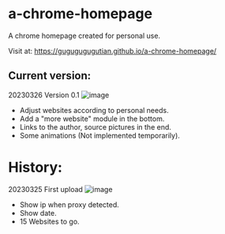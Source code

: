 # a-chrome-homepage
A chrome homepage created for personal use. 

Visit at:
https://gugugugugutian.github.io/a-chrome-homepage/

## Current version: 
20230326 Version 0.1
![image](https://user-images.githubusercontent.com/104246706/227775510-65a6a147-8b7e-40b8-9ea1-8162defe8b54.png)
- Adjust websites according to personal needs.
- Add a "more website" module in the bottom.
- Links to the author, source pictures in the end.
- Some animations (Not implemented temporarily).


# History: 
20230325 First upload
![image](https://user-images.githubusercontent.com/104246706/227719283-a1a87520-beef-4406-8dfe-77fe483fbd48.png)
- Show ip when proxy detected.
- Show date.
- 15 Websites to go.
